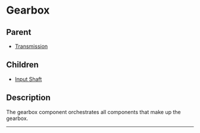 # Gearbox

## Parent
- [Transmission](./transmission.md)

## Children
- [Input Shaft](./input-shaft.md)

## Description
The gearbox component orchestrates all components that make up the gearbox.

---
